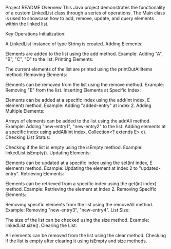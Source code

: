 
Project README
Overview
This Java project demonstrates the functionality of a custom LinkedList class through a series of operations. The Main class is used to showcase how to add, remove, update, and query elements within the linked list.

Key Operations
Initialization:

A LinkedList instance of type String is created.
Adding Elements:

Elements are added to the list using the add method.
Example: Adding "A", "B", "C", "D" to the list.
Printing Elements:

The current elements of the list are printed using the printOutAllItems method.
Removing Elements:

Elements can be removed from the list using the remove method.
Example: Removing "E" from the list.
Inserting Elements at Specific Index:

Elements can be added at a specific index using the add(int index, E element) method.
Example: Adding "added-entry" at index 2.
Adding Multiple Elements:

Arrays of elements can be added to the list using the addAll method.
Example: Adding "new-entry1", "new-entry2" to the list.
Adding elements at a specific index using addAll(int index, Collection<? extends E> c).
Checking List Status:

Checking if the list is empty using the isEmpty method.
Example: linkedList.isEmpty().
Updating Elements:

Elements can be updated at a specific index using the set(int index, E element) method.
Example: Updating the element at index 2 to "updated-entry".
Retrieving Elements:

Elements can be retrieved from a specific index using the get(int index) method.
Example: Retrieving the element at index 2.
Removing Specific Elements:

Removing specific elements from the list using the removeAll method.
Example: Removing "new-entry3", "new-entry4".
List Size:

The size of the list can be checked using the size method.
Example: linkedList.size().
Clearing the List:

All elements can be removed from the list using the clear method.
Checking if the list is empty after clearing it using isEmpty and size methods.
